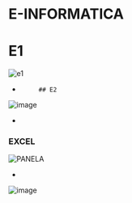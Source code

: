 # E-INFORMATICA
# E1
![e1](https://github.com/Samuelcruzfelixsales/E-INFORMATICA/assets/163362445/8bcfcfea-d6d2-4798-89c0-49d2cbf3a394)

*
           ## E2
           
![image](https://github.com/Samuelcruzfelixsales/E-INFORMATICA/assets/163362445/c9e23e37-76dc-49d8-808c-985c466e5911)


 *
 ### EXCEL
![PANELA](https://github.com/Samuelcruzfelixsales/E-INFORMATICA/assets/163362445/3de56dce-580d-430c-9dcf-80f3b4ce9c3d)

*

![image](https://github.com/Samuelcruzfelixsales/E-INFORMATICA/assets/163362445/f2740d9c-34f7-4de5-893a-48a517d80137)
